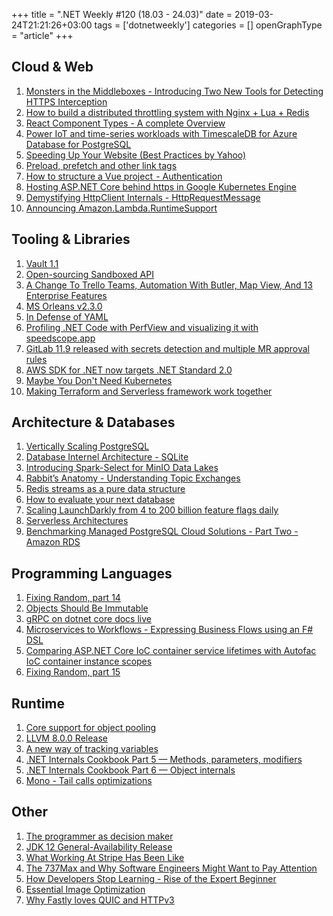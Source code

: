 +++
title = ".NET Weekly #120 (18.03 - 24.03)"
date = 2019-03-24T21:21:26+03:00
tags = ['dotnetweekly']
categories = []
openGraphType = "article"
+++

## Cloud & Web

1. [Monsters in the Middleboxes - Introducing Two New Tools for Detecting HTTPS Interception](https://blog.cloudflare.com/monsters-in-the-middleboxes/)
1. [How to build a distributed throttling system with Nginx + Lua + Redis](https://leandromoreira.com.br/2019/01/25/how-to-build-a-distributed-throttling-system-with-nginx-lua-redis/)
1. [React Component Types - A complete Overview](https://www.robinwieruch.de/react-component-types/)
1. [Power IoT and time-series workloads with TimescaleDB for Azure Database for PostgreSQL](https://azure.microsoft.com/en-gb/blog/power-iot-and-time-series-workloads-with-timescaledb-for-azure-database-for-postgresql/)
1. [Speeding Up Your Website (Best Practices by Yahoo)](https://developer.yahoo.com/performance/rules.html?guccounter=1)
1. [Preload, prefetch and other link tags](https://3perf.com/blog/link-rels/)
1. [How to structure a Vue project  - Authentication](https://school.geekwall.in/p/SJiJ8hVDE/how-to-structure-a-vue-project-authentication)
1. [Hosting ASP.NET Core behind https in Google Kubernetes Engine](https://codeblog.jonskeet.uk/2019/03/17/hosting-asp-net-core-behind-https-in-google-kubernetes-engine/)
1. [Demystifying HttpClient Internals - HttpRequestMessage](https://www.stevejgordon.co.uk/demystifying-httpclient-internals-httprequestmessage)
1. [Announcing Amazon.Lambda.RuntimeSupport](https://aws.amazon.com/blogs/developer/announcing-amazon-lambda-runtimesupport/)

<!--more-->

## Tooling & Libraries

1. [Vault 1.1](https://github.com/hashicorp/vault/blob/v1.1.0/CHANGELOG.md#110-march-18th-2019)
1. [Open-sourcing Sandboxed API](https://security.googleblog.com/2019/03/open-sourcing-sandboxed-api.html)
1. [A Change To Trello Teams, Automation With Butler, Map View, And 13 Enterprise Features](https://blog.trello.com/trello-teams-at-work)
1. [MS Orleans v2.3.0](https://github.com/dotnet/orleans/releases/tag/v2.3.0)
1. [In Defense of YAML](https://blog.atomist.com/in-defense-of-yaml/)
1. [Profiling .NET Code with PerfView and visualizing it with speedscope.app](https://adamsitnik.com/speedscope/)
1. [GitLab 11.9 released with secrets detection and multiple MR approval rules](https://about.gitlab.com/2019/03/22/gitlab-11-9-released/)
1. [AWS SDK for .NET now targets .NET Standard 2.0](https://aws.amazon.com/blogs/developer/aws-sdk-for-net-now-targets-net-standard-2-0)
1. [Maybe You Don't Need Kubernetes](https://matthias-endler.de/2019/maybe-you-dont-need-kubernetes/)
1. [Making Terraform and Serverless framework work together](https://theburningmonk.com/2019/03/making-terraform-and-serverless-framework-work-together)

## Architecture & Databases

1. [Vertically Scaling PostgreSQL](https://pgdash.io/blog/scaling-postgres.html)
1. [Database Internel Architecture - SQLite](https://architecture-database.blogspot.com/2019/03/database-internel-architecture-sqlite.html)
1. [Introducing Spark-Select for MinIO Data Lakes](https://blog.minio.io/introducing-spark-select-for-minio-data-lakes-c26986b42ff)
1. [Rabbit’s Anatomy - Understanding Topic Exchanges](https://www.erlang-solutions.com/blog/rabbit-s-anatomy-understanding-topic-exchanges.html)
1. [Redis streams as a pure data structure](http://antirez.com/news/128)
1. [How to evaluate your next database](https://www.citusdata.com/blog/2019/03/20/how-to-evaluate-your-database/)
1. [Scaling LaunchDarkly from 4 to 200 billion feature flags daily](https://stackshare.io/launchdarkly/redux-scaling-launchdarkly-from-4-to-200-billion-feature-flags-daily)
1. [Serverless Architectures](https://blog.goyello.com/2019/03/21/serverless-architectures/)
1. [Benchmarking Managed PostgreSQL Cloud Solutions - Part Two - Amazon RDS](https://severalnines.com/blog/benchmarking-managed-postgresql-cloud-solutions-part-two-amazon-rds)

## Programming Languages

1. [Fixing Random, part 14](https://ericlippert.com/2019/03/18/fixing-random-part-14/)
1. [Objects Should Be Immutable](https://www.yegor256.com/2014/06/09/objects-should-be-immutable.html)
1. [gRPC on dotnet core docs live](https://docs.microsoft.com/en-us/aspnet/core/grpc/?view=aspnetcore-3.0)
1. [Microservices to Workflows - Expressing Business Flows using an F# DSL](https://medium.com/jettech/microservices-to-workflows-expressing-business-flows-using-an-f-dsl-d2e74e6d6d5e)
1. [Comparing ASP.NET Core IoC container service lifetimes with Autofac IoC container instance scopes](https://devblogs.microsoft.com/cesardelatorre/comparing-asp-net-core-ioc-service-life-times-and-autofac-ioc-instance-scopes/)
1. [Fixing Random, part 15](https://ericlippert.com/2019/03/22/fixing-random-part-15/)

## Runtime

1. [Core support for object pooling](https://github.com/dotnet/coreclr/issues/23342)
1. [LLVM 8.0.0 Release](https://lists.llvm.org/pipermail/llvm-announce/2019-March/000082.html)
1. [A new way of tracking variables](https://github.com/dotnet/coreclr/pull/23373)
1. [.NET Internals Cookbook Part 5 — Methods, parameters, modifiers](https://blog.adamfurmanek.pl/2019/03/16/net-internals-cookbook-part-5/)
1. [.NET Internals Cookbook Part 6 — Object internals](https://blog.adamfurmanek.pl/2019/03/23/net-internals-cookbook-part-6/)
1. [Mono - Tail calls optimizations](https://github.com/mono/mono/issues/6914)

## Other

1. [The programmer as decision maker](https://blog.ploeh.dk/2019/03/18/the-programmer-as-decision-maker/)
1. [JDK 12 General-Availability Release](https://jdk.java.net/12/)
1. [What Working At Stripe Has Been Like](https://www.kalzumeus.com/2019/3/18/two-years-at-stripe/)
1. [The 737Max and Why Software Engineers Might Want to Pay Attention](https://medium.com/@jpaulreed/the-737max-and-why-software-engineers-should-pay-attention-a041290994bd)
1. [How Developers Stop Learning - Rise of the Expert Beginner](https://daedtech.com/how-developers-stop-learning-rise-of-the-expert-beginner/)
1. [Essential Image Optimization](https://images.guide/)
1. [Why Fastly loves QUIC and HTTPv3](https://www.fastly.com/blog/why-fastly-loves-quic-http3)
